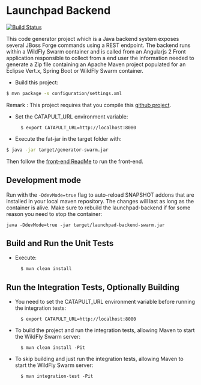 # Launchpad Backend

[![Build Status](https://ci.centos.org/job/devtools-launchpad-backend-build-master/badge/icon)](https://ci.centos.org/job/devtools-launchpad-backend-build-master)

This code generator project which is a Java backend system exposes several JBoss Forge commands
using a REST endpoint. The backend runs within a WildFly Swarm container and is called from
an Angularjs 2 Front application responsible to collect from a end user the information needed to generate
a Zip file containing an Apache Maven project populated for an Eclipse Vert.x, Spring Boot or WildFly Swarm
container.

* Build this project:

```bash
$ mvn package -s configuration/settings.xml
```

Remark : This project requires that you compile this [github project](http://github.com/openshiftio/launchpad-addon).

* Set the CATAPULT_URL environment variable: 

		$ export CATAPULT_URL=http://localhost:8080
* Execute the fat-jar in the target folder with:

```bash
$ java -jar target/generator-swarm.jar
```

Then follow the [front-end ReadMe][1] to run the front-end.

[1]:https://github.com/openshiftio/launchpad-frontend/blob/master/README.md

## Development mode

Run with the `-DdevMode=true` flag to auto-reload SNAPSHOT addons that are installed in your local maven repository. The changes will last as long as the container is alive.
Make sure to rebuild the launchpad-backend if for some reason you need to stop the container:
```
java -DdevMode=true -jar target/launchpad-backend-swarm.jar
```

Build and Run the Unit Tests
----------------------------

* Execute:

        $ mvn clean install
        
Run the Integration Tests, Optionally Building
----------------------------------------------

* You need to set the CATAPULT_URL environment variable before running the integration tests: 

		$ export CATAPULT_URL=http://localhost:8080


* To build the project and run the integration tests, allowing Maven to start the WildFly Swarm server:
 
        $ mvn clean install -Pit


* To skip building and just run the integration tests, allowing Maven to start the WildFly Swarm server:

        $ mvn integration-test -Pit
